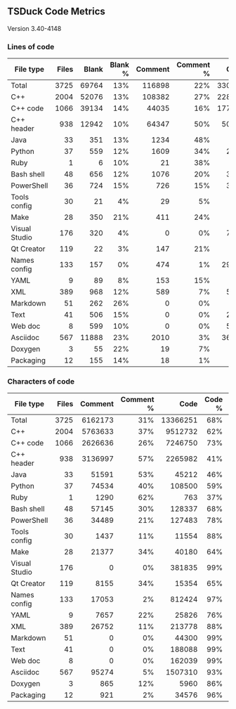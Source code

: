 ## TSDuck Code Metrics

Version 3.40-4148

### Lines of code

| File type     |     Files |     Blank |   Blank % |   Comment | Comment % |      Code |    Code % |     Total |
| ------------- | --------: | --------: | --------: | --------: | --------: | --------: | --------: | --------: |
| Total         |      3725 |     69764 |       13% |    116898 |       22% |    330702 |       63% |    517364 |
| C++           |      2004 |     52076 |       13% |    108382 |       27% |    228587 |       58% |    389045 |
| C++ code      |      1066 |     39134 |       14% |     44035 |       16% |    177875 |       68% |    261044 |
| C++ header    |       938 |     12942 |       10% |     64347 |       50% |     50712 |       39% |    128001 |
| Java          |        33 |       351 |       13% |      1234 |       48% |       981 |       38% |      2566 |
| Python        |        37 |       559 |       12% |      1609 |       34% |      2490 |       53% |      4658 |
| Ruby          |         1 |         6 |       10% |        21 |       38% |        28 |       50% |        55 |
| Bash shell    |        48 |       656 |       12% |      1076 |       20% |      3433 |       66% |      5165 |
| PowerShell    |        36 |       724 |       15% |       726 |       15% |      3100 |       68% |      4550 |
| Tools config  |        30 |        21 |        4% |        29 |        5% |       445 |       89% |       495 |
| Make          |        28 |       350 |       21% |       411 |       24% |       897 |       54% |      1658 |
| Visual Studio |       176 |       320 |        4% |         0 |        0% |      7095 |       95% |      7415 |
| Qt Creator    |       119 |        22 |        3% |       147 |       21% |       521 |       75% |       690 |
| Names config  |       133 |       157 |        0% |       474 |        1% |     29842 |       97% |     30473 |
| YAML          |         9 |        89 |        8% |       153 |       15% |       751 |       75% |       993 |
| XML           |       389 |       968 |       12% |       589 |        7% |      5993 |       79% |      7550 |
| Markdown      |        51 |       262 |       26% |         0 |        0% |       740 |       73% |      1002 |
| Text          |        41 |       506 |       15% |         0 |        0% |      2845 |       84% |      3351 |
| Web doc       |         8 |       599 |       10% |         0 |        0% |      5032 |       89% |      5631 |
| Asciidoc      |       567 |     11888 |       23% |      2010 |        3% |     36827 |       72% |     50725 |
| Doxygen       |         3 |        55 |       22% |        19 |        7% |       172 |       69% |       246 |
| Packaging     |        12 |       155 |       14% |        18 |        1% |       923 |       84% |      1096 |

### Characters of code

| File type     |     Files |   Comment | Comment % |      Code |    Code % |     Total |
| ------------- | --------: | --------: | --------: | --------: | --------: | --------: |
| Total         |      3725 |   6162173 |       31% |  13366251 |       68% |  19598229 |
| C++           |      2004 |   5763633 |       37% |   9512732 |       62% |  15328441 |
| C++ code      |      1066 |   2626636 |       26% |   7246750 |       73% |   9912520 |
| C++ header    |       938 |   3136997 |       57% |   2265982 |       41% |   5415921 |
| Java          |        33 |     51591 |       53% |     45212 |       46% |     97154 |
| Python        |        37 |     74534 |       40% |    108500 |       59% |    183617 |
| Ruby          |         1 |      1290 |       62% |       763 |       37% |      2059 |
| Bash shell    |        48 |     57145 |       30% |    128337 |       68% |    186138 |
| PowerShell    |        36 |     34489 |       21% |    127483 |       78% |    162696 |
| Tools config  |        30 |      1437 |       11% |     11554 |       88% |     13012 |
| Make          |        28 |     21377 |       34% |     40180 |       64% |     61907 |
| Visual Studio |       176 |         0 |        0% |    381835 |       99% |    382171 |
| Qt Creator    |       119 |      8155 |       34% |     15354 |       65% |     23531 |
| Names config  |       133 |     17053 |        2% |    812424 |       97% |    829634 |
| YAML          |         9 |      7657 |       22% |     25826 |       76% |     33572 |
| XML           |       389 |     26752 |       11% |    213778 |       88% |    241498 |
| Markdown      |        51 |         0 |        0% |     44300 |       99% |     44562 |
| Text          |        41 |         0 |        0% |    188088 |       99% |    188595 |
| Web doc       |         8 |         0 |        0% |    162039 |       99% |    162638 |
| Asciidoc      |       567 |     95274 |        5% |   1507310 |       93% |   1614472 |
| Doxygen       |         3 |       865 |       12% |      5960 |       86% |      6880 |
| Packaging     |        12 |       921 |        2% |     34576 |       96% |     35652 |
